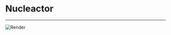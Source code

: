 # Nucleactor 
***
![Render](https://mir-s3-cdn-cf.behance.net/project_modules/1400/02cd5543172121.57e5985a51b69.png)
